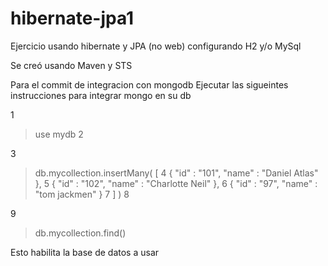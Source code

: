 # hibernate-jpa1
Ejercicio usando hibernate y JPA (no web) configurando H2 y/o MySql

Se creó usando Maven y STS


Para el commit de integracion con mongodb
Ejecutar las sigueintes instrucciones para integrar mongo en su db


1
> use mydb
2
 
3
> db.mycollection.insertMany( [
4
    { "id" : "101", "name" : "Daniel Atlas" }, 
5
    { "id" : "102", "name" : "Charlotte Neil" },
6
    { "id" : "97", "name" : "tom jackmen" }
7
] )
8
 
9
> db.mycollection.find()


Esto habilita la base de datos a usar